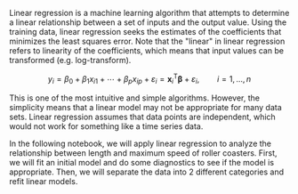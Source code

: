 Linear regression is a machine learning algorithm that attempts to determine a linear relationship between a set of inputs and the output value. Using the training data, linear regression seeks the estimates of the coefficients that minimizes the least squares error. Note that the "linear" in linear regression refers to linearity of the coefficients, which means that input values can be transformed (e.g. log-transform). 

$$
y_i = \beta_{0} + \beta_{1} x_{i1} + \cdots + \beta_{p} x_{ip} + \varepsilon_i
 = \mathbf{x}^\mathsf{T}_i\boldsymbol\beta + \varepsilon_i,
 \qquad i = 1, \ldots, n
 $$

This is one of the most intuitive and simple algorithms. However, the simplicity means that a linear model may not be appropriate for many data sets. Linear regression assumes that data points are independent, which would not work for something like a time series data. 

In the following notebook, we will apply linear regression to analyze the relationship between length and maximum speed of roller coasters. First, we will fit an initial model and do some diagnostics to see if the model is appropriate. Then, we will separate the data into 2 different categories and refit linear models.


<script type="text/javascript" async
  src="https://cdnjs.cloudflare.com/ajax/libs/mathjax/2.7.7/MathJax.js?config=TeX-MML-AM_CHTML">
</script>

